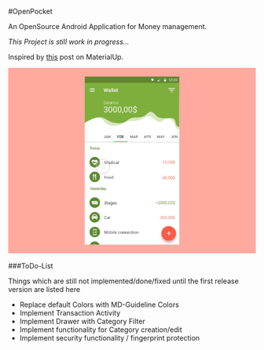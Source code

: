 #OpenPocket

An OpenSource Android Application for Money management.

*This Project is still work in progress...*

Inspired by [this](http://www.materialup.com/posts/wallet-app-concept) post on MaterialUp.

![](https://raw.githubusercontent.com/PDDStudio/OpenPocket/master/gfx/preview.gif) 


###ToDo-List

Things which are still not implemented/done/fixed until the first release version are listed here

- Replace default Colors with MD-Guideline Colors
- Implement Transaction Activity
- Implement Drawer with Category Filter
- Implement functionality for Category creation/edit
- Implement security functionality / fingerprint protection
